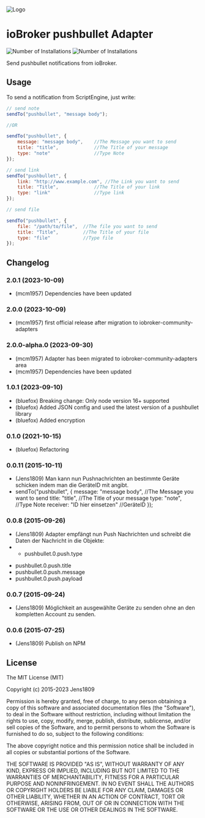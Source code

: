 ![Logo](admin/pushbullet.png)
# ioBroker pushbullet Adapter

![Number of Installations](http://iobroker.live/badges/pushbullet-installed.svg) ![Number of Installations](http://iobroker.live/badges/pushbullet-stable.svg)

Send pushbullet notifications from ioBroker. 

## Usage

To send a notification from ScriptEngine, just write: 

```javascript
// send note
sendTo("pushbullet", "message body");

//OR

sendTo("pushbullet", {
    message: "message body",    //The Message you want to send
    title: "title",             //The Title of your message
    type: "note"                //Type Note
});

// send link
sendTo("pushbullet", {
    link: "http://www.example.com", //The Link you want to send
    title: "Title",             //The Title of your link
    type: "link"                //Type link
});

// send file

sendTo("pushbullet", {
    file: "/path/to/file",  //The file you want to send
    title: "Title",         //The Title of your file
    type: "file"            //Type file
});
```

<!--
	Placeholder for the next version (at the beginning of the line):
	### **WORK IN PROGRESS**
-->
## Changelog
### 2.0.1 (2023-10-09)
- (mcm1957) Dependencies have been updated

### 2.0.0 (2023-10-09)
- (mcm1957) first official release after migration to iobroker-community-adapters

### 2.0.0-alpha.0 (2023-09-30)
- (mcm1957) Adapter has been migrated to iobroker-community-adapters area
- (mcm1957) Dependencies have been updated

### 1.0.1 (2023-09-10)
* (bluefox) Breaking change: Only node version 16+ supported
* (bluefox) Added JSON config and used the latest version of a pushbullet library
* (bluefox) Added encryption

### 0.1.0 (2021-10-15)
* (bluefox) Refactoring

### 0.0.11 (2015-10-11)
* (Jens1809) Man kann nun Pushnachrichten an bestimmte Geräte schicken indem man die GeräteID mit angibt.
* sendTo("pushbullet", {
  message: "message body",    //The Message you want to send
  title: "title",             //The Title of your message
  type: "note",                //Type Note
  receiver: "ID hier einsetzen" //GeräteID
  });

### 0.0.8 (2015-09-26)
* (Jens1809) Adapter empfängt nun Push Nachrichten und schreibt die Daten der Nachricht in die Objekte:
* - pushbullet.0.push.type
- pushbullet.0.push.title
- pushbullet.0.push.message
- pushbullet.0.push.payload

### 0.0.7 (2015-09-24)
* (Jens1809) Möglichkeit an ausgewählte Geräte zu senden ohne an den kompletten Account zu senden.

### 0.0.6 (2015-07-25)
* (Jens1809) Publish on NPM

## License

The MIT License (MIT)

Copyright (c) 2015-2023 Jens1809

Permission is hereby granted, free of charge, to any person obtaining a copy
of this software and associated documentation files (the "Software"), to deal
in the Software without restriction, including without limitation the rights
to use, copy, modify, merge, publish, distribute, sublicense, and/or sell
copies of the Software, and to permit persons to whom the Software is
furnished to do so, subject to the following conditions:

The above copyright notice and this permission notice shall be included in
all copies or substantial portions of the Software.

THE SOFTWARE IS PROVIDED "AS IS", WITHOUT WARRANTY OF ANY KIND, EXPRESS OR
IMPLIED, INCLUDING BUT NOT LIMITED TO THE WARRANTIES OF MERCHANTABILITY,
FITNESS FOR A PARTICULAR PURPOSE AND NONINFRINGEMENT. IN NO EVENT SHALL THE
AUTHORS OR COPYRIGHT HOLDERS BE LIABLE FOR ANY CLAIM, DAMAGES OR OTHER
LIABILITY, WHETHER IN AN ACTION OF CONTRACT, TORT OR OTHERWISE, ARISING FROM,
OUT OF OR IN CONNECTION WITH THE SOFTWARE OR THE USE OR OTHER DEALINGS IN
THE SOFTWARE.
